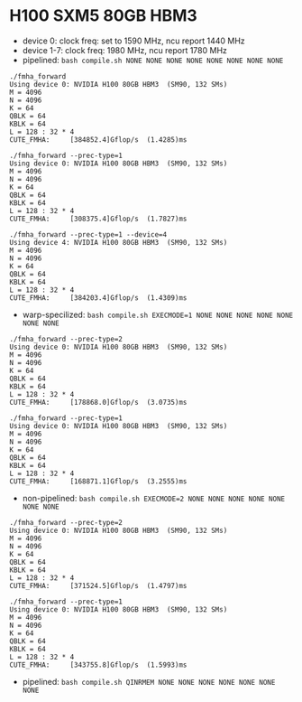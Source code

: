 # H100 SXM5 80GB HBM3

- device 0: clock freq: set to 1590 MHz, ncu report 1440 MHz
- device 1-7: clock freq: 1980 MHz, ncu report 1780 MHz
- pipelined: `bash compile.sh NONE NONE NONE NONE NONE NONE NONE NONE`
```
./fmha_forward
Using device 0: NVIDIA H100 80GB HBM3  (SM90, 132 SMs)
M = 4096
N = 4096
K = 64
QBLK = 64
KBLK = 64
L = 128 : 32 * 4
CUTE_FMHA:     [384852.4]Gflop/s  (1.4285)ms
```
```
./fmha_forward --prec-type=1
Using device 0: NVIDIA H100 80GB HBM3  (SM90, 132 SMs)
M = 4096
N = 4096
K = 64
QBLK = 64
KBLK = 64
L = 128 : 32 * 4
CUTE_FMHA:     [308375.4]Gflop/s  (1.7827)ms
```
```
./fmha_forward --prec-type=1 --device=4
Using device 4: NVIDIA H100 80GB HBM3  (SM90, 132 SMs)
M = 4096
N = 4096
K = 64
QBLK = 64
KBLK = 64
L = 128 : 32 * 4
CUTE_FMHA:     [384203.4]Gflop/s  (1.4309)ms
```

- warp-specilized: `bash compile.sh EXECMODE=1 NONE NONE NONE NONE NONE NONE NONE`
```
./fmha_forward --prec-type=2
Using device 0: NVIDIA H100 80GB HBM3  (SM90, 132 SMs)
M = 4096
N = 4096
K = 64
QBLK = 64
KBLK = 64
L = 128 : 32 * 4
CUTE_FMHA:     [178868.0]Gflop/s  (3.0735)ms
```
```
./fmha_forward --prec-type=1
Using device 0: NVIDIA H100 80GB HBM3  (SM90, 132 SMs)
M = 4096
N = 4096
K = 64
QBLK = 64
KBLK = 64
L = 128 : 32 * 4
CUTE_FMHA:     [168871.1]Gflop/s  (3.2555)ms
```

- non-pipelined: `bash compile.sh EXECMODE=2 NONE NONE NONE NONE NONE NONE NONE`
```
./fmha_forward --prec-type=2
Using device 0: NVIDIA H100 80GB HBM3  (SM90, 132 SMs)
M = 4096
N = 4096
K = 64
QBLK = 64
KBLK = 64
L = 128 : 32 * 4
CUTE_FMHA:     [371524.5]Gflop/s  (1.4797)ms
```
```
./fmha_forward --prec-type=1
Using device 0: NVIDIA H100 80GB HBM3  (SM90, 132 SMs)
M = 4096
N = 4096
K = 64
QBLK = 64
KBLK = 64
L = 128 : 32 * 4
CUTE_FMHA:     [343755.8]Gflop/s  (1.5993)ms
```

- pipelined: `bash compile.sh QINRMEM NONE NONE NONE NONE NONE NONE NONE`
